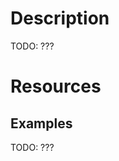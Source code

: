<!--
SPDX-FileCopyrightText: 2024 Deren Vural
SPDX-License-Identifier: GPL-3.0-or-later
-->

# Description
TODO: ???

# Resources
## Examples
TODO: ???
